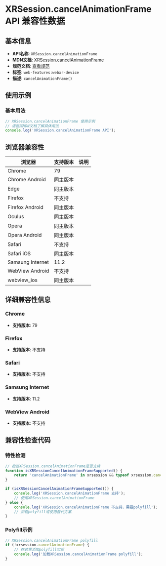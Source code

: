 # XRSession.cancelAnimationFrame API 兼容性数据

## 基本信息

- **API名称**: `XRSession.cancelAnimationFrame`
- **MDN文档**: [XRSession.cancelAnimationFrame](https://developer.mozilla.org/docs/Web/API/XRSession/cancelAnimationFrame)
- **规范文档**: [查看规范](https://immersive-web.github.io/webxr/#dom-xrsession-cancelanimationframe)
- **标签**: `web-features:webxr-device`
- **描述**: `cancelAnimationFrame()`

## 使用示例

### 基本用法

```javascript
// XRSession.cancelAnimationFrame 使用示例
// 请查阅MDN文档了解具体用法
console.log('XRSession.cancelAnimationFrame API');
```

## 浏览器兼容性

| 浏览器 | 支持版本 | 说明 |
|--------|----------|------|
| Chrome | 79 |  |
| Chrome Android | 同主版本 |  |
| Edge | 同主版本 |  |
| Firefox | 不支持 |  |
| Firefox Android | 同主版本 |  |
| Oculus | 同主版本 |  |
| Opera | 同主版本 |  |
| Opera Android | 同主版本 |  |
| Safari | 不支持 |  |
| Safari iOS | 同主版本 |  |
| Samsung Internet | 11.2 |  |
| WebView Android | 不支持 |  |
| webview_ios | 同主版本 |  |

## 详细兼容性信息

### Chrome

- **支持版本**: 79

### Firefox

- **支持版本**: 不支持

### Safari

- **支持版本**: 不支持

### Samsung Internet

- **支持版本**: 11.2

### WebView Android

- **支持版本**: 不支持

## 兼容性检查代码

### 特性检测

```javascript
// 检查XRSession.cancelAnimationFrame是否支持
function isXRSessionCancelAnimationFrameSupported() {
    return 'cancelAnimationFrame' in xrsession && typeof xrsession.cancelAnimationFrame === 'function';
}

if (isXRSessionCancelAnimationFrameSupported()) {
    console.log('XRSession.cancelAnimationFrame 支持');
    // 使用XRSession.cancelAnimationFrame
} else {
    console.log('XRSession.cancelAnimationFrame 不支持，需要polyfill');
    // 加载polyfill或使用替代方案
}
```

### Polyfill示例

```javascript
// XRSession.cancelAnimationFrame polyfill
if (!xrsession.cancelAnimationFrame) {
    // 在这里添加polyfill实现
    console.log('加载XRSession.cancelAnimationFrame polyfill');
}
```

